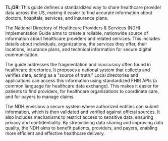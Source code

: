 **TL;DR:** This guide defines a standardized way to share healthcare provider data across the US, making it easier to find accurate information about doctors, hospitals, services, and insurance plans.

The National Directory of Healthcare Providers & Services (NDH) Implementation Guide aims to create a reliable, nationwide source of information about healthcare providers and related services. This includes details about individuals, organizations, the services they offer, their locations, insurance plans, and technical information for secure digital communication. 

The guide addresses the fragmentation and inaccuracy often found in healthcare directories. It proposes a national system that collects and verifies data, acting as a "source of truth." Local directories and applications can access this information using standardized FHIR APIs (a common language for healthcare data exchange). This makes it easier for patients to find providers, for healthcare organizations to coordinate care, and for payers to manage claims.

The NDH envisions a secure system where authorized entities can submit information, which is then validated and verified against official sources. It also includes mechanisms to restrict access to sensitive data, ensuring privacy and confidentiality. By streamlining data sharing and improving data quality, the NDH aims to benefit patients, providers, and payers, enabling more efficient and effective healthcare delivery. 
